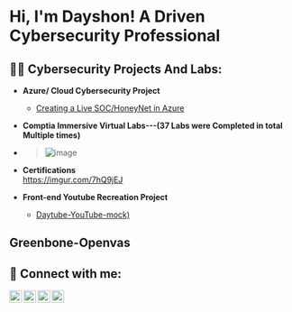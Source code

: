 <h1>Hi, I'm Dayshon! A Driven Cybersecurity Professional</a>

<h2>👨‍💻 Cybersecurity Projects And Labs:</h2>

- <b>Azure/ Cloud Cybersecurity Project</b>
  - [Creating a Live SOC/HoneyNet in Azure](https://github.com/Dayshon/HoneyNET-Sentinel-)
- <b>Comptia Immersive Virtual Labs---(37 Labs were Completed in total Multiple times)</b>
   
- ><img>![image](https://github.com/user-attachments/assets/6c2ec468-ce6b-4761-aba0-9af8ef565693)

- <b>Certifications</b>
  <br>https://imgur.com/7hQ9jEJ<br>

- <b>Front-end Youtube Recreation Project</b>
  - [Daytube-YouTube-mock)](https://github.com/Dayshon/Daytube-YouTube-mock)

<h2>Greenbone-Openvas</h2>

<h2> 🤳 Connect with me:</h2>

[<img align="left" alt="JoshMadakor | YouTube" width="22px" src="https://cdn.jsdelivr.net/npm/simple-icons@v3/icons/youtube.svg" />][youtube]
[<img align="left" alt="JoshMadakor | Twitter" width="22px" src="https://cdn.jsdelivr.net/npm/simple-icons@v3/icons/twitter.svg" />][twitter]
[<img align="left" alt="JoshMadakor | LinkedIn" width="22px" src="https://cdn.jsdelivr.net/npm/simple-icons@v3/icons/linkedin.svg" />][linkedin]
[<img align="left" alt="JoshMadakor | Instagram" width="22px" src="https://cdn.jsdelivr.net/npm/simple-icons@v3/icons/instagram.svg" />][instagram]

[twitter]: https://twitter.com/joshmadakor
[youtube]: https://www.youtube.com/c/joshmadakor
[instagram]: https://www.instagram.com/joshmadakor/
[linkedin]: https://linkedin.com/in/joshmadakor

<!--
**joshmadakor1/joshmadakor1** is a ✨ _special_ ✨ repository because its `README.md` (this file) appears on your GitHub profile.

Here are some ideas to get you started:

- 🔭 I’m currently working on ...
- 🌱 I’m currently learning ...
- 👯 I’m looking to collaborate on ...
- 🤔 I’m looking for help with ...
- 💬 Ask me about ...
- 📫 How to reach me: ...
- 😄 Pronouns: ...
- ⚡ Fun fact: ...
-->
